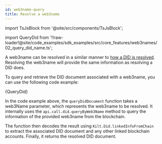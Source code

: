 ```yaml
---
id: web3name-query
title: Resolve a web3name
---
```


import TsJsBlock from '@site/src/components/TsJsBlock';

import QueryDid from '!!raw-loader!@site/code_examples/sdk_examples/src/core_features/web3names/02_query_did_name.ts';


A web3name can be resolved in a similar manner to [how a DID is resolved](../01_dids/04_did_query.md).
Resolving the web3name will provide the same information as resolving a DID does.

To query and retrieve the DID document associated with a web3name, you can use the following code example:


<TsJsBlock>
  {QueryDid}
</TsJsBlock>

In the code example above, the `queryDidDocument` function takes a web3Name parameter, which represents the web3name to be resolved.
It internally uses the `api.call.did.queryByWeb3Name` method to query the information of the provided web3name from the blockchain.

The function then decodes the result using `Kilt.Did.linkedInfoFromChain` to extract the associated DID document and any other linked blockchain accounts. Finally, it returns the resolved DID document.
